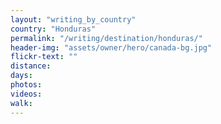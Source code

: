 ```yaml
---
layout: "writing_by_country"
country: "Honduras"
permalink: "/writing/destination/honduras/"
header-img: "assets/owner/hero/canada-bg.jpg"
flickr-text: ""
distance:
days:
photos:
videos:
walk:
---
```

